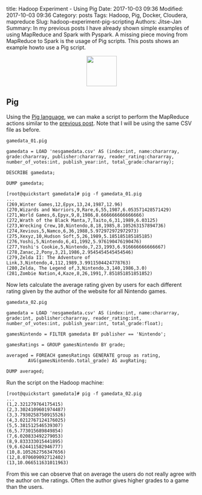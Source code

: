 title: Hadoop Experiment - Using Pig
Date: 2017-10-03 09:36
Modified: 2017-10-03 09:36
Category: posts
Tags: Hadoop, Pig, Docker, Cloudera, mapreduce
Slug: hadoop-experiment-pig-scripting
Authors: Jitse-Jan
Summary: In my previous posts I have already shown simple examples of using MapReduce and Spark with Pyspark. A missing piece moving from MapReduce to Spark is the usage of Pig scripts. This posts shows an example howto use a Pig script.

<center><img src="https://mapr.com/products/product-overview/apache-pig/assets/pig-image.png" height=80/></center>

## Pig
Using the [Pig language](https://pig.apache.org/docs/r0.7.0/piglatin_ref2.html), we can make a script to perform the MapReduce actions similar to the [previous post](http://jitsejan.com/hadoop-experiment-mapreduce-on-cloudera.html). Note that I will be using the same CSV file as before.


`gamedata_01.pig`
```
gamedata = LOAD 'nesgamedata.csv' AS (index:int, name:chararray, grade:chararray, publisher:chararray, reader_rating:chararray, number_of_votes:int, publish_year:int, total_grade:chararray);

DESCRIBE gamedata;

DUMP gamedata;
```
```shell
[root@quickstart gamedata]# pig -f gamedata_01.pig
...
(269,Winter Games,12,Epyx,13,24,1987,12.96)
(270,Wizards and Warriors,9,Rare,6,55,1987,6.053571428571429)
(271,World Games,6,Epyx,9,8,1986,8.666666666666666)
(272,Wrath of the Black Manta,7,Taito,6,31,1989,6.03125)
(273,Wrecking Crew,10,Nintendo,8,18,1985,8.105263157894736)
(274,Xevious,5,Namco,6,36,1988,5.972972972972973)
(275,Xexyz,10,Hudson Soft,5,26,1989,5.185185185185185)
(276,Yoshi,5,Nintendo,6,41,1992,5.976190476190476)
(277,Yoshi's Cookie,5,Nintendo,7,23,1993,6.916666666666667)
(278,Zanac,2,Pony,3,21,1986,2.9545454545454546)
(279,Zelda II: The Adventure of Link,3,Nintendo,4,112,1989,3.9911504424778763)
(280,Zelda, The Legend of,3,Nintendo,3,140,1986,3.0)
(281,Zombie Nation,4,Kaze,8,26,1991,7.851851851851852)
```

Now lets calculate the average rating given by users for each different rating given by the author of the website for all Nintendo games.

`gamedata_02.pig`
```
gamedata = LOAD 'nesgamedata.csv' AS (index:int, name:chararray, grade:int, publisher:chararray, reader_rating:int, number_of_votes:int, publish_year:int, total_grade:float);

gamesNintendo = FILTER gamedata BY publisher == 'Nintendo';

gamesRatings = GROUP gamesNintendo BY grade;

averaged = FOREACH gamesRatings GENERATE group as rating,
        AVG(gamesNintendo.total_grade) AS avgRating;

DUMP averaged;
```

Run the script on the Hadoop machine:
```shell
[root@quickstart gamedata]# pig -f gamedata_02.pig
...
(1,2.321279764175415)
(2,3.3024109601974487)
(3,3.7930258750915526)
(4,3.0212767124176025)
(5,5.381512546539307)
(6,5.773015689849854)
(7,6.020833492279053)
(8,9.833333015441895)
(9,6.624411582946777)
(10,8.105262756347656)
(12,8.070609092712402)
(13,10.066511631011963)
```
From this we can observe that on average the users do not really agree with the author on the ratings. Often the author gives higher grades to a game than the users.

